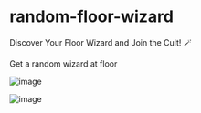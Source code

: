 # random-floor-wizard

Discover Your Floor Wizard and Join the Cult! 🪄 

Get a random wizard at floor

![image](https://github.com/da0xlab/frwc-frame-carousel-v2/assets/156794605/44a12965-8016-4c17-bca0-ecffcc98775c)

![image](https://github.com/da0xlab/frwc-frame-carousel-v2/assets/156794605/61675ba9-ae1e-4a6a-8ac1-c1e840c83d28)
